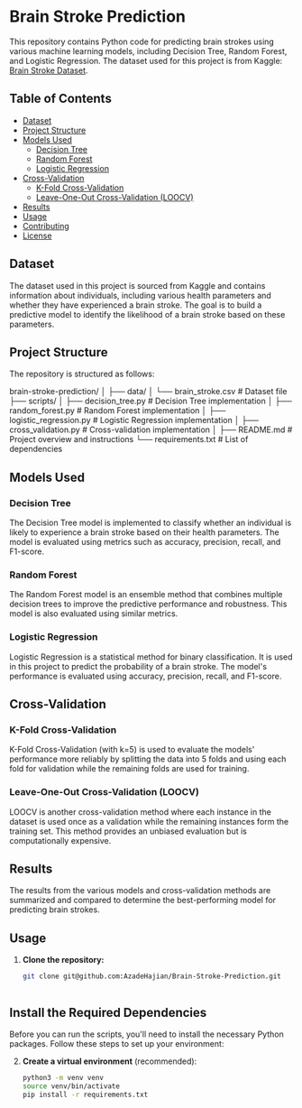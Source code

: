 # Brain Stroke Prediction

This repository contains Python code for predicting brain strokes using various machine learning models, including Decision Tree, Random Forest, and Logistic Regression. The dataset used for this project is from Kaggle: [Brain Stroke Dataset](https://www.kaggle.com/datasets/zzettrkalpakbal/full-filled-brain-stroke-dataset).

## Table of Contents
- [Dataset](#dataset)
- [Project Structure](#project-structure)
- [Models Used](#models-used)
  - [Decision Tree](#decision-tree)
  - [Random Forest](#random-forest)
  - [Logistic Regression](#logistic-regression)
- [Cross-Validation](#cross-validation)
  - [K-Fold Cross-Validation](#k-fold-cross-validation)
  - [Leave-One-Out Cross-Validation (LOOCV)](#leave-one-out-cross-validation-loocv)
- [Results](#results)
- [Usage](#usage)
- [Contributing](#contributing)
- [License](#license)

## Dataset
The dataset used in this project is sourced from Kaggle and contains information about individuals, including various health parameters and whether they have experienced a brain stroke. The goal is to build a predictive model to identify the likelihood of a brain stroke based on these parameters.

## Project Structure
The repository is structured as follows:

brain-stroke-prediction/ │ ├── data/ │ └── brain_stroke.csv # Dataset file ├── scripts/ │ ├── decision_tree.py # Decision Tree implementation │ ├── random_forest.py # Random Forest implementation │ ├── logistic_regression.py # Logistic Regression implementation │ ├── cross_validation.py # Cross-validation implementation │ ├── README.md # Project overview and instructions └── requirements.txt # List of dependencies


## Models Used
### Decision Tree
The Decision Tree model is implemented to classify whether an individual is likely to experience a brain stroke based on their health parameters. The model is evaluated using metrics such as accuracy, precision, recall, and F1-score.

### Random Forest
The Random Forest model is an ensemble method that combines multiple decision trees to improve the predictive performance and robustness. This model is also evaluated using similar metrics.

### Logistic Regression
Logistic Regression is a statistical method for binary classification. It is used in this project to predict the probability of a brain stroke. The model's performance is evaluated using accuracy, precision, recall, and F1-score.

## Cross-Validation
### K-Fold Cross-Validation
K-Fold Cross-Validation (with k=5) is used to evaluate the models' performance more reliably by splitting the data into 5 folds and using each fold for validation while the remaining folds are used for training.

### Leave-One-Out Cross-Validation (LOOCV)
LOOCV is another cross-validation method where each instance in the dataset is used once as a validation while the remaining instances form the training set. This method provides an unbiased evaluation but is computationally expensive.

## Results
The results from the various models and cross-validation methods are summarized and compared to determine the best-performing model for predicting brain strokes.

## Usage
1. **Clone the repository:**
   ```sh
   git clone git@github.com:AzadeHajian/Brain-Stroke-Prediction.git
   


## Install the Required Dependencies

Before you can run the scripts, you'll need to install the necessary Python packages. Follow these steps to set up your environment:

2. **Create a virtual environment** (recommended):
   ```sh
   python3 -m venv venv
   source venv/bin/activate
   pip install -r requirements.txt

